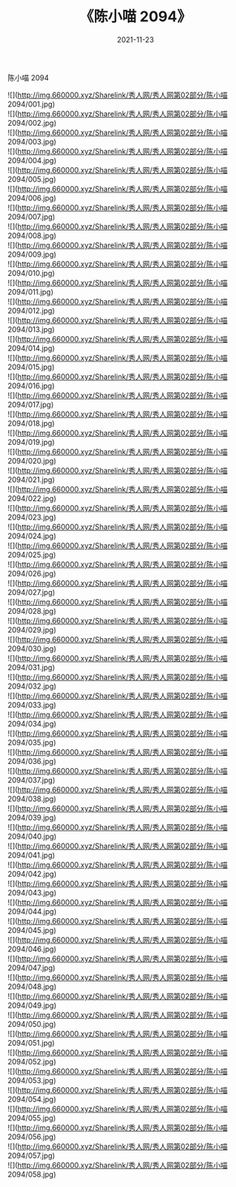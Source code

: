 ﻿---
layout: post
title:  《陈小喵 2094》
date:   2021-11-23
img: http://img.660000.xyz/Sharelink/秀人网/秀人网第02部分/陈小喵 2094/000.jpg
categories: [美女, 清纯, 唯美]
---

陈小喵 2094

  ![](http://img.660000.xyz/Sharelink/秀人网/秀人网第02部分/陈小喵 2094/001.jpg) <br> ![](http://img.660000.xyz/Sharelink/秀人网/秀人网第02部分/陈小喵 2094/002.jpg) <br> ![](http://img.660000.xyz/Sharelink/秀人网/秀人网第02部分/陈小喵 2094/003.jpg) <br> ![](http://img.660000.xyz/Sharelink/秀人网/秀人网第02部分/陈小喵 2094/004.jpg) <br> ![](http://img.660000.xyz/Sharelink/秀人网/秀人网第02部分/陈小喵 2094/005.jpg) <br> ![](http://img.660000.xyz/Sharelink/秀人网/秀人网第02部分/陈小喵 2094/006.jpg) <br> ![](http://img.660000.xyz/Sharelink/秀人网/秀人网第02部分/陈小喵 2094/007.jpg) <br> ![](http://img.660000.xyz/Sharelink/秀人网/秀人网第02部分/陈小喵 2094/008.jpg) <br> ![](http://img.660000.xyz/Sharelink/秀人网/秀人网第02部分/陈小喵 2094/009.jpg) <br> ![](http://img.660000.xyz/Sharelink/秀人网/秀人网第02部分/陈小喵 2094/010.jpg) <br> ![](http://img.660000.xyz/Sharelink/秀人网/秀人网第02部分/陈小喵 2094/011.jpg) <br> ![](http://img.660000.xyz/Sharelink/秀人网/秀人网第02部分/陈小喵 2094/012.jpg) <br> ![](http://img.660000.xyz/Sharelink/秀人网/秀人网第02部分/陈小喵 2094/013.jpg) <br> ![](http://img.660000.xyz/Sharelink/秀人网/秀人网第02部分/陈小喵 2094/014.jpg) <br> ![](http://img.660000.xyz/Sharelink/秀人网/秀人网第02部分/陈小喵 2094/015.jpg) <br> ![](http://img.660000.xyz/Sharelink/秀人网/秀人网第02部分/陈小喵 2094/016.jpg) <br> ![](http://img.660000.xyz/Sharelink/秀人网/秀人网第02部分/陈小喵 2094/017.jpg) <br> ![](http://img.660000.xyz/Sharelink/秀人网/秀人网第02部分/陈小喵 2094/018.jpg) <br> ![](http://img.660000.xyz/Sharelink/秀人网/秀人网第02部分/陈小喵 2094/019.jpg) <br> ![](http://img.660000.xyz/Sharelink/秀人网/秀人网第02部分/陈小喵 2094/020.jpg) <br> ![](http://img.660000.xyz/Sharelink/秀人网/秀人网第02部分/陈小喵 2094/021.jpg) <br> ![](http://img.660000.xyz/Sharelink/秀人网/秀人网第02部分/陈小喵 2094/022.jpg) <br> ![](http://img.660000.xyz/Sharelink/秀人网/秀人网第02部分/陈小喵 2094/023.jpg) <br> ![](http://img.660000.xyz/Sharelink/秀人网/秀人网第02部分/陈小喵 2094/024.jpg) <br> ![](http://img.660000.xyz/Sharelink/秀人网/秀人网第02部分/陈小喵 2094/025.jpg) <br> ![](http://img.660000.xyz/Sharelink/秀人网/秀人网第02部分/陈小喵 2094/026.jpg) <br> ![](http://img.660000.xyz/Sharelink/秀人网/秀人网第02部分/陈小喵 2094/027.jpg) <br> ![](http://img.660000.xyz/Sharelink/秀人网/秀人网第02部分/陈小喵 2094/028.jpg) <br> ![](http://img.660000.xyz/Sharelink/秀人网/秀人网第02部分/陈小喵 2094/029.jpg) <br> ![](http://img.660000.xyz/Sharelink/秀人网/秀人网第02部分/陈小喵 2094/030.jpg) <br> ![](http://img.660000.xyz/Sharelink/秀人网/秀人网第02部分/陈小喵 2094/031.jpg) <br> ![](http://img.660000.xyz/Sharelink/秀人网/秀人网第02部分/陈小喵 2094/032.jpg) <br> ![](http://img.660000.xyz/Sharelink/秀人网/秀人网第02部分/陈小喵 2094/033.jpg) <br> ![](http://img.660000.xyz/Sharelink/秀人网/秀人网第02部分/陈小喵 2094/034.jpg) <br> ![](http://img.660000.xyz/Sharelink/秀人网/秀人网第02部分/陈小喵 2094/035.jpg) <br> ![](http://img.660000.xyz/Sharelink/秀人网/秀人网第02部分/陈小喵 2094/036.jpg) <br> ![](http://img.660000.xyz/Sharelink/秀人网/秀人网第02部分/陈小喵 2094/037.jpg) <br> ![](http://img.660000.xyz/Sharelink/秀人网/秀人网第02部分/陈小喵 2094/038.jpg) <br> ![](http://img.660000.xyz/Sharelink/秀人网/秀人网第02部分/陈小喵 2094/039.jpg) <br> ![](http://img.660000.xyz/Sharelink/秀人网/秀人网第02部分/陈小喵 2094/040.jpg) <br> ![](http://img.660000.xyz/Sharelink/秀人网/秀人网第02部分/陈小喵 2094/041.jpg) <br> ![](http://img.660000.xyz/Sharelink/秀人网/秀人网第02部分/陈小喵 2094/042.jpg) <br> ![](http://img.660000.xyz/Sharelink/秀人网/秀人网第02部分/陈小喵 2094/043.jpg) <br> ![](http://img.660000.xyz/Sharelink/秀人网/秀人网第02部分/陈小喵 2094/044.jpg) <br> ![](http://img.660000.xyz/Sharelink/秀人网/秀人网第02部分/陈小喵 2094/045.jpg) <br> ![](http://img.660000.xyz/Sharelink/秀人网/秀人网第02部分/陈小喵 2094/046.jpg) <br> ![](http://img.660000.xyz/Sharelink/秀人网/秀人网第02部分/陈小喵 2094/047.jpg) <br> ![](http://img.660000.xyz/Sharelink/秀人网/秀人网第02部分/陈小喵 2094/048.jpg) <br> ![](http://img.660000.xyz/Sharelink/秀人网/秀人网第02部分/陈小喵 2094/049.jpg) <br> ![](http://img.660000.xyz/Sharelink/秀人网/秀人网第02部分/陈小喵 2094/050.jpg) <br> ![](http://img.660000.xyz/Sharelink/秀人网/秀人网第02部分/陈小喵 2094/051.jpg) <br> ![](http://img.660000.xyz/Sharelink/秀人网/秀人网第02部分/陈小喵 2094/052.jpg) <br> ![](http://img.660000.xyz/Sharelink/秀人网/秀人网第02部分/陈小喵 2094/053.jpg) <br> ![](http://img.660000.xyz/Sharelink/秀人网/秀人网第02部分/陈小喵 2094/054.jpg) <br> ![](http://img.660000.xyz/Sharelink/秀人网/秀人网第02部分/陈小喵 2094/055.jpg) <br> ![](http://img.660000.xyz/Sharelink/秀人网/秀人网第02部分/陈小喵 2094/056.jpg) <br> ![](http://img.660000.xyz/Sharelink/秀人网/秀人网第02部分/陈小喵 2094/057.jpg) <br> ![](http://img.660000.xyz/Sharelink/秀人网/秀人网第02部分/陈小喵 2094/058.jpg) <br>